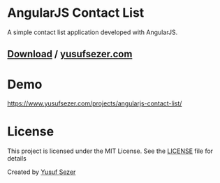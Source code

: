 # AngularJS Contact List
A simple contact list application developed with AngularJS.

## [Download](https://github.com/yusufsefasezer/AngularJS-contact-list/archive/master.zip) / [yusufsezer.com](https://www.yusufsezer.com)

# Demo
https://www.yusufsezer.com/projects/angularjs-contact-list/

# License
This project is licensed under the MIT License. See the [LICENSE](LICENSE) file for details

Created by [Yusuf Sezer](http://www.yusufsezer.com)
